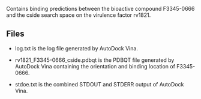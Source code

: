 Contains binding predictions between the bioactive compound F3345-0666 and the cside search space on the virulence factor rv1821.

## Files

- log.txt is the log file generated by AutoDock Vina.

- rv1821_F3345-0666_cside.pdbqt is the PDBQT file generated by AutoDock Vina containing the orientation and binding location of F3345-0666.

- stdoe.txt is the combined STDOUT and STDERR output of AutoDock Vina.

